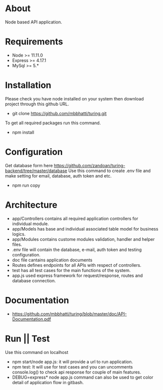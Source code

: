 # About
Node based API application.

# Requirements 
- Node >= 11.11.0
- Express >= 4.17.1
- MySql >= 5.* 

# Installation 
Please check you have node installed on your system then download project through this github URL.
- git clone https://github.com/mbbhatti/turing.git

To get all required packages run this command.
- npm install 

# Configuration
Get database form here https://github.com/zandoan/turing-backend/tree/master/database
Use this command to create .env file and make setting for email, database, auth token and etc. 
- npm run copy 


# Architecture
- app/Controllers contains all required application controllers for individual module.
- app/Models has base and individual associated table model for business logics.
- app/Modules contains custome modules validation, handler and helper files.
- .env file will contain the database, e-mail, auth token and testing configuration. 
- doc file cantains application documents
- Routes defines endpoints for all APIs with respect of controllers.
- test has all test cases for the main functions of the system.
- app.js used express framework for request/response, routes and database connection.

# Documentation 
- https://github.com/mbbhatti/turing/blob/master/doc/API-Documentation.pdf

# Run || Test
Use this command on localhost
- npm start/node app.js: it will provide a url to run application.
- npm test: It will use for test cases and you can uncomments console.log() to check api response for couple of main features. 
- DEBUG=express* node app.js command can also be used to get color detail of application flow in gitbash. 